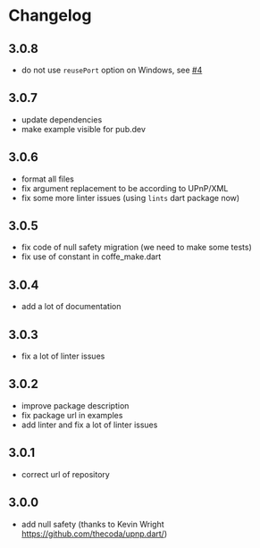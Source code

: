 # Changelog

## 3.0.8
- do not use `reusePort` option on Windows, see [#4](https://github.com/Butzlabben/upnp.dart/issues/4)

## 3.0.7

- update dependencies
- make example visible for pub.dev

## 3.0.6

- format all files
- fix argument replacement to be according to UPnP/XML
- fix some more linter issues (using `lints` dart package now)

## 3.0.5

- fix code of null safety migration (we need to make some tests)
- fix use of constant in coffe_make.dart

## 3.0.4

- add a lot of documentation

## 3.0.3

- fix a lot of linter issues

## 3.0.2

- improve package description
- fix package url in examples
- add linter and fix a lot of linter issues

## 3.0.1

- correct url of repository

## 3.0.0

- add null safety (thanks to Kevin Wright https://github.com/thecoda/upnp.dart/)